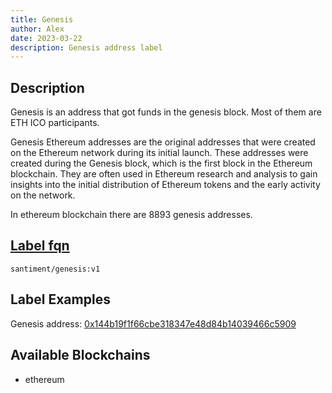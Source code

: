 ```yaml
---
title: Genesis
author: Alex
date: 2023-03-22
description: Genesis address label
---
```


## Description

Genesis is an address that got funds in the genesis block. Most of them are ETH ICO participants. 

Genesis Ethereum addresses are the original addresses that were created on the Ethereum network during its initial launch.
These addresses were created during the Genesis block, which is the first block in the Ethereum blockchain. They are often used in Ethereum research and analysis to gain insights into the initial distribution of Ethereum tokens and the early activity on the network.

In ethereum blockchain there are 8893 genesis addresses.

## [Label fqn](/labels/label-fqn)

`santiment/genesis:v1`

## Label Examples

Genesis address: [0x144b19f1f66cbe318347e48d84b14039466c5909](https://etherscan.io/address/0x144b19f1f66cbe318347e48d84b14039466c5909)


## Available Blockchains

* ethereum
